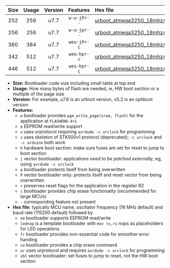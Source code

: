 |Size|Usage|Version|Features|Hex file|
|:-:|:-:|:-:|:-:|:--|
|252|256|u7.7|`w-u-jPr--`|[urboot_atmega3250_18mhz432_38400bps_lednop_ur_vbl.hex](https://raw.githubusercontent.com/stefanrueger/urboot.hex/main/mcus/atmega3250/fcpu_18mhz432/38400_bps/urboot_atmega3250_18mhz432_38400bps_lednop_ur_vbl.hex)|
|256|256|u7.7|`w-u-jpr--`|[urboot_atmega3250_18mhz432_38400bps_lednop_fr_ur_vbl.hex](https://raw.githubusercontent.com/stefanrueger/urboot.hex/main/mcus/atmega3250/fcpu_18mhz432/38400_bps/urboot_atmega3250_18mhz432_38400bps_lednop_fr_ur_vbl.hex)|
|360|384|u7.7|`weu-jPr-c`|[urboot_atmega3250_18mhz432_38400bps_ee_lednop_fr_ce_ur_vbl.hex](https://raw.githubusercontent.com/stefanrueger/urboot.hex/main/mcus/atmega3250/fcpu_18mhz432/38400_bps/urboot_atmega3250_18mhz432_38400bps_ee_lednop_fr_ce_ur_vbl.hex)|
|342|512|u7.7|`weu-hpr-c`|[urboot_atmega3250_18mhz432_38400bps_ee_lednop_fr_ce_ur.hex](https://raw.githubusercontent.com/stefanrueger/urboot.hex/main/mcus/atmega3250/fcpu_18mhz432/38400_bps/urboot_atmega3250_18mhz432_38400bps_ee_lednop_fr_ce_ur.hex)|
|446|512|u7.7|`wes-hpr-c`|[urboot_atmega3250_18mhz432_38400bps_ee_lednop_fr_ce.hex](https://raw.githubusercontent.com/stefanrueger/urboot.hex/main/mcus/atmega3250/fcpu_18mhz432/38400_bps/urboot_atmega3250_18mhz432_38400bps_ee_lednop_fr_ce.hex)|

- **Size:** Bootloader code size including small table at top end
- **Usage:** How many bytes of flash are needed, ie, HW boot section or a multiple of the page size
- **Version:** For example, u7.6 is an urboot version, o5.2 is an optiboot version
- **Features:**
  + `w` bootloader provides `pgm_write_page(sram, flash)` for the application at `FLASHEND-4+1`
  + `e` EEPROM read/write support
  + `u` uses urprotocol requiring `avrdude -c urclock` for programming
  + `s` uses skeleton of STK500v1 protocol (deprecated); `-c urclock` and `-c arduino` both work
  + `h` hardware boot section: make sure fuses are set for reset to jump to boot section
  + `j` vector bootloader: applications *need to be patched externally*, eg, using `avrdude -c urclock`
  + `p` bootloader protects itself from being overwritten
  + `P` vector bootloader only: protects itself and reset vector from being overwritten
  + `r` preserves reset flags for the application in the register R2
  + `c` bootloader provides chip erase functionality (recommended for large MCUs)
  + `-` corresponding feature not present
- **Hex file:** typically MCU name, oscillator frequency (16 MHz default) and baud rate (115200 default) followed by
  + `ee` bootloader supports EEPROM read/write
  + `lednop` is a template bootloader with `mov rx,rx` nops as placeholders for LED operations
  + `fr` bootloader provides non-essential code for smoother error handing
  + `ce` bootloader provides a chip erase command
  + `ur` uses urprotocol and requires `avrdude -c urclock` for programming
  + `vbl` vector bootloader: set fuses to jump to reset, not the HW boot section
